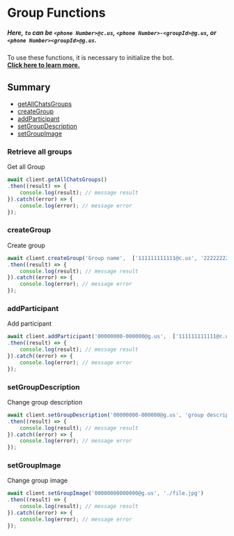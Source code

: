 # Group Functions

##### Here, `to` can be `<phone Number>@c.us`, `<phone Number>-<groupId>@g.us`, or `<phone Number><groupId>@g.us`.

To use these functions, it is necessary to initialize the bot.  
[**Click here to learn more.**](../Getting%20Started/start_bot.html)

## Summary
 - [getAllChatsGroups](#getAllChatsGroups)
 - [createGroup](#creategroup)
 - [addParticipant](#addparticipant)
 - [setGroupDescription](#setgroupdescription)
 - [setGroupImage](#setgroupimage)

### Retrieve all groups

Get all Group

```javascript
await client.getAllChatsGroups()
.then((result) => {
    console.log(result); // message result
}).catch((error) => {
    console.log(error); // message error
});
```

### createGroup

Create group

```javascript
await client.createGroup('Group name',  ['111111111111@c.us', '222222222222@c.us'])
.then((result) => {
    console.log(result); // message result
}).catch((error) => {
    console.log(error); // message error
});
```

### addParticipant

Add participant

```javascript
await client.addParticipant('00000000-000000@g.us',  ['111111111111@c.us', '222222222222@c.us'])
.then((result) => {
    console.log(result); // message result
}).catch((error) => {
    console.log(error); // message error
});
```

### setGroupDescription

Change group description

```javascript
await client.setGroupDescription('00000000-000000@g.us', 'group description')
.then((result) => {
    console.log(result); // message result
}).catch((error) => {
    console.log(error); // message error
});
```

### setGroupImage

Change group image

```javascript
await client.setGroupImage('00000000000000@g.us', './file.jpg')
.then((result) => {
    console.log(result); // message result
}).catch((error) => {
    console.log(error); // message error
});
```


